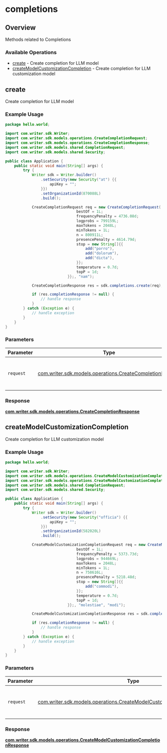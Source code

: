 # completions

## Overview

Methods related to Completions

### Available Operations

* [create](#create) - Create completion for LLM model
* [createModelCustomizationCompletion](#createmodelcustomizationcompletion) - Create completion for LLM customization model

## create

Create completion for LLM model

### Example Usage

```java
package hello.world;

import com.writer.sdk.Writer;
import com.writer.sdk.models.operations.CreateCompletionRequest;
import com.writer.sdk.models.operations.CreateCompletionResponse;
import com.writer.sdk.models.shared.CompletionRequest;
import com.writer.sdk.models.shared.Security;

public class Application {
    public static void main(String[] args) {
        try {
            Writer sdk = Writer.builder()
                .setSecurity(new Security("at") {{
                    apiKey = "";
                }})
                .setOrganizationId(870088L)
                .build();

            CreateCompletionRequest req = new CreateCompletionRequest(                new CompletionRequest("maiores") {{
                                bestOf = 1L;
                                frequencyPenalty = 4736.08d;
                                logprobs = 799159L;
                                maxTokens = 2048L;
                                minTokens = 1L;
                                n = 800911L;
                                presencePenalty = 4614.79d;
                                stop = new String[]{{
                                    add("porro"),
                                    add("dolorum"),
                                    add("dicta"),
                                }};
                                temperature = 0.7d;
                                topP = 1d;
                            }};, "nam");            

            CreateCompletionResponse res = sdk.completions.create(req);

            if (res.completionResponse != null) {
                // handle response
            }
        } catch (Exception e) {
            // handle exception
        }
    }
}
```

### Parameters

| Parameter                                                                                                      | Type                                                                                                           | Required                                                                                                       | Description                                                                                                    |
| -------------------------------------------------------------------------------------------------------------- | -------------------------------------------------------------------------------------------------------------- | -------------------------------------------------------------------------------------------------------------- | -------------------------------------------------------------------------------------------------------------- |
| `request`                                                                                                      | [com.writer.sdk.models.operations.CreateCompletionRequest](../../models/operations/CreateCompletionRequest.md) | :heavy_check_mark:                                                                                             | The request object to use for the request.                                                                     |


### Response

**[com.writer.sdk.models.operations.CreateCompletionResponse](../../models/operations/CreateCompletionResponse.md)**


## createModelCustomizationCompletion

Create completion for LLM customization model

### Example Usage

```java
package hello.world;

import com.writer.sdk.Writer;
import com.writer.sdk.models.operations.CreateModelCustomizationCompletionRequest;
import com.writer.sdk.models.operations.CreateModelCustomizationCompletionResponse;
import com.writer.sdk.models.shared.CompletionRequest;
import com.writer.sdk.models.shared.Security;

public class Application {
    public static void main(String[] args) {
        try {
            Writer sdk = Writer.builder()
                .setSecurity(new Security("officia") {{
                    apiKey = "";
                }})
                .setOrganizationId(582020L)
                .build();

            CreateModelCustomizationCompletionRequest req = new CreateModelCustomizationCompletionRequest(                new CompletionRequest("fugit") {{
                                bestOf = 1L;
                                frequencyPenalty = 5373.73d;
                                logprobs = 944669L;
                                maxTokens = 2048L;
                                minTokens = 1L;
                                n = 758616L;
                                presencePenalty = 5218.48d;
                                stop = new String[]{{
                                    add("commodi"),
                                }};
                                temperature = 0.7d;
                                topP = 1d;
                            }};, "molestiae", "modi");            

            CreateModelCustomizationCompletionResponse res = sdk.completions.createModelCustomizationCompletion(req);

            if (res.completionResponse != null) {
                // handle response
            }
        } catch (Exception e) {
            // handle exception
        }
    }
}
```

### Parameters

| Parameter                                                                                                                                          | Type                                                                                                                                               | Required                                                                                                                                           | Description                                                                                                                                        |
| -------------------------------------------------------------------------------------------------------------------------------------------------- | -------------------------------------------------------------------------------------------------------------------------------------------------- | -------------------------------------------------------------------------------------------------------------------------------------------------- | -------------------------------------------------------------------------------------------------------------------------------------------------- |
| `request`                                                                                                                                          | [com.writer.sdk.models.operations.CreateModelCustomizationCompletionRequest](../../models/operations/CreateModelCustomizationCompletionRequest.md) | :heavy_check_mark:                                                                                                                                 | The request object to use for the request.                                                                                                         |


### Response

**[com.writer.sdk.models.operations.CreateModelCustomizationCompletionResponse](../../models/operations/CreateModelCustomizationCompletionResponse.md)**

